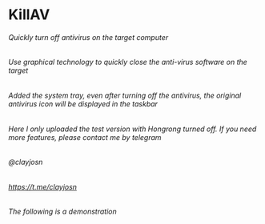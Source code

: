 
# KillAV

###### Quickly turn off antivirus on the target computer

###### Use graphical technology to quickly close the anti-virus software on the target

###### Added the system tray, even after turning off the antivirus, the original antivirus icon will be displayed in the taskbar

###### Here I only uploaded the test version with Hongrong turned off. If you need more features, please contact me by telegram

###### @clayjosn

###### https://t.me/clayjosn

###### The following is a demonstration

